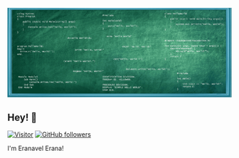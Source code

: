 
<!--
**eranavel/eranavel** is a ✨ _special_ ✨ repository because its `README.md` (this file) appears on your GitHub profile.

Here are some ideas to get you started:

- 🔭 I’m currently working on ...
- 🌱 I’m currently learning ...
- 👯 I’m looking to collaborate on ...
- 🤔 I’m looking for help with ...
- 💬 Ask me about ...
- 📫 How to reach me: ...
- 😄 Pronouns: ...
- ⚡ Fun fact: ...
-->

![Banner Image](./home.png)


<h2>Hey! 👋</h2>

[![Visitor](https://visitor-badge.laobi.icu/badge?page_id=eranavel.eranavel)](https://github.com/eranavel) [![GitHub followers](https://img.shields.io/github/followers/eranavel.svg?style=social&label=Follow)](https://github.com/eranavel?tab=followers)

I'm Eranavel Erana! 
